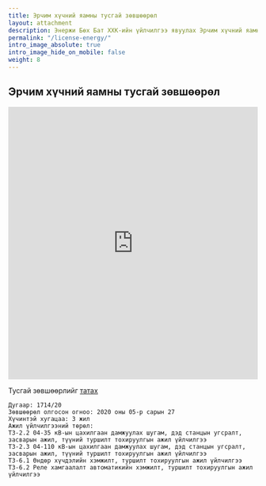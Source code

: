```yaml
---
title: Эрчим хүчний яамны тусгай зөвшөөрөл
layout: attachment
description: Энержи Бөх Бат ХХК-ийн үйлчилгээ явуулах Эрчим хүчний яамны тусгай зөвшөөрөл
permalink: "/license-energy/"
intro_image_absolute: true
intro_image_hide_on_mobile: false
weight: 8
---
```


## Эрчим хүчний яамны тусгай зөвшөөрөл

<embed src="https://www.energybukhbat.mn/assets/docs/2.pdf" width="100%" height="550vh"/>

Тусгай зөвшөөрлийг [татах](assets/docs/2.pdf)

```
Дугаар: 1714/20
Зөвшөөрөл олгосон огноо: 2020 оны 05-р сарын 27
Хүчинтэй хугацаа: 3 жил
Ажил үйлчилгээний төрөл:
ТЗ-2.2 04-35 кВ-ын цахилгаан дамжуулах шугам, дэд станцын угсралт,
засварын ажил, түүний туршилт тохируулгын ажил үйлчилгээ
ТЗ-2.3 04-110 кВ-ын цахилгаан дамжуулах шугам, дэд станцын угсралт,
засварын ажил, түүний туршилт тохируулгын ажил үйлчилгээ
ТЗ-6.1 Өндөр хүчдэлийн хэмжилт, туршилт тохируулгын ажил үйлчилгээ
ТЗ-6.2 Реле хамгаалалт автоматикийн хэмжилт, туршилт тохируулгын ажил
үйлчилгээ
```
